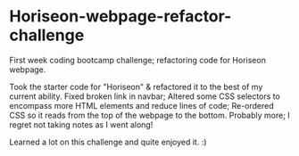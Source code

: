 # Horiseon-webpage-refactor-challenge
First week coding bootcamp challenge; refactoring code for Horiseon webpage.

Took the starter code for "Horiseon" & refactored it to the best of my current ability.
Fixed broken link in navbar; 
Altered some CSS selectors to encompass more HTML elements and reduce lines of code;
Re-ordered CSS so it reads from the top of the webpage to the bottom.
Probably more; I regret not taking notes as I went along! 

Learned a lot on this challenge and quite enjoyed it.
:)

